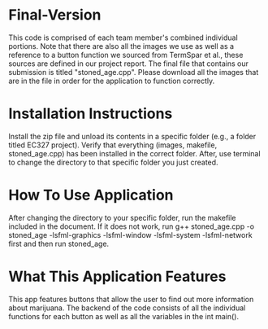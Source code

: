 # Final-Version

This code is comprised of each team member's combined individual portions. Note that there are also all the images we use as well as a reference to a button function we sourced from TermSpar et al., these sources are defined in our project report. The final file that contains our submission is titled "stoned_age.cpp". Please download all the images that are in the file in order for the application to function correctly.

# Installation Instructions

Install the zip file and unload its contents in a specific folder (e.g., a folder titled EC327 project). Verify that everything (images, makefile, stoned_age.cpp) has been installed in the correct folder. After, use terminal to change the directory to that specific folder you just created.

# How To Use Application

After changing the directory to your specific folder, run the makefile included in the document. If it does not work, run g++ stoned_age.cpp -o stoned_age -lsfml-graphics -lsfml-window -lsfml-system -lsfml-network first and then run stoned_age.

# What This Application Features

This app features buttons that allow the user to find out more information about marijuana. The backend of the code consists of all the individual functions for each button as well as all the variables in the int main(). 
